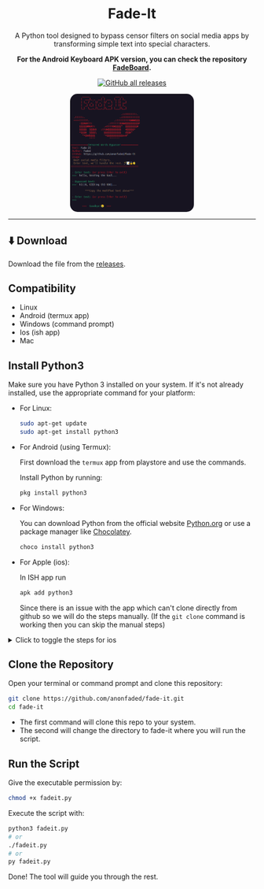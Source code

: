 <div align="center">
   
# Fade-It

A Python tool designed to bypass censor filters on social media apps by transforming simple text into special characters.

**For the Android Keyboard APK version, you can check the repository  [FadeBoard](https://github.com/anonfaded/fadeboard).**

[![GitHub all releases](https://img.shields.io/github/downloads/anonfaded/fade-it/total?label=Downloads&logo=github)](https://github.com/anonfaded/fade-it/releases/)

<img src="s.png" width="50%" style="display: block; justify-content: center; margin: 0 auto; border-radius: 15px;">

</div>

---

## ⬇️ Download

Download the file from the [releases](https://github.com/anonfaded/fade-it/releases/).


## Compatibility 

- Linux
- Android (termux app)
- Windows (command prompt)
- Ios (ish app)
- Mac

## Install Python3

   Make sure you have Python 3 installed on your system. If it's not already installed, use the appropriate command for your platform:

   - For Linux:
     ```bash
     sudo apt-get update
     sudo apt-get install python3
     ```

   - For Android (using Termux):

     First download the `termux` app from playstore and use the commands.

     Install Python by running:
     ```bash
     pkg install python3
     ```

   - For Windows:

     You can download Python from the official website [Python.org](https://www.python.org/downloads/) or use a package manager like [Chocolatey](https://chocolatey.org/).

     ```powershell
     choco install python3
     ```

   - For Apple (ios):

     In ISH app run
     ```bash
     apk add python3
     ```
     Since there is an issue with the app which can't clone directly from github so we will do the steps manually.
     (If the `git clone` command is working then you can skip the manual steps)

     
<details>
  <summary> Click to toggle the steps for ios</summary>
   
   1. Open ISH app.
   2. Open safari browser and open this repository's releases page from this [link](https://github.com/anonfaded/fade-it/releases/).
   3. Download from the `Source code (zip)` button under Assets, and the zip folder will be downloaded in `My Files` of your phone.
   4. Now open `My Files` app and navigate to `downloads` folder, you will find a zip folder named as `fade-it-1.0.0.zip`, long press and `uncompress` it.
     Then copy or move this folder to ish's `root` directory. `ish > root > paste_folder_here`.
   5. Done! Now open the ish app and use command `ls`, you will see a folder on terminal as `fade-it-1.0.0`, now navigate to it by `cd fade-it-1.0.0/` `Tip: use the tab button on keyboard to autocomplete(->)` and do `ls` again, thats the script which we will use.
   6. Now run the script by command: `python3 fadeit.py`
   7. Done.
</details>


## **Clone the Repository**

   Open your terminal or command prompt and clone this repository:

   ```bash
   git clone https://github.com/anonfaded/fade-it.git
   cd fade-it
   ```
   - The first command will clone this repo to your system.
   - The second will change the directory to fade-it where you will run the script.

## **Run the Script**

Give the executable permission by:
```bash
chmod +x fadeit.py
```

Execute the script with:

```bash
python3 fadeit.py
# or
./fadeit.py
# or
py fadeit.py
```

Done! The tool will guide you through the rest.

